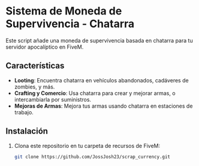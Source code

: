 # Sistema de Moneda de Supervivencia - Chatarra

Este script añade una moneda de supervivencia basada en chatarra para tu servidor apocalíptico en FiveM.

## Características

- **Looting**: Encuentra chatarra en vehículos abandonados, cadáveres de zombies, y más.
- **Crafting y Comercio**: Usa chatarra para crear y mejorar armas, o intercambiarla por suministros.
- **Mejoras de Armas**: Mejora tus armas usando chatarra en estaciones de trabajo.

## Instalación

1. Clona este repositorio en tu carpeta de recursos de FiveM:
   ```bash
   git clone https://github.com/JossJosh23/scrap_currency.git
